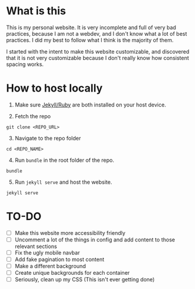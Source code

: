 # What is this
This is my personal website. It is very incomplete and full of very bad practices, because I am not a webdev, and I don't know what a lot of best practices. I did my best to follow what I think is the majority of them.

I started with the intent to make this website customizable, and discovered that it is not very customizable because I don't really know how consistent spacing works. 

# How to host locally
1. Make sure [Jekyll/Ruby](https://jekyllrb.com/docs/installation/windows/) are both installed on your host device.

2. Fetch the repo
```
git clone <REPO_URL>
```

3. Navigate to the repo folder 
```
cd <REPO_NAME>
```

4. Run `bundle` in the root folder of the repo.
```
bundle
```

5. Run `jekyll serve` and host the website.
```
jekyll serve
```

# TO-DO
- [ ] Make this website more accessibility friendly
- [ ] Uncomment a lot of the things in config and add content to those relevant sections
- [ ] Fix the ugly mobile navbar
- [ ] Add fake pagination to most content
- [ ] Make a different background
- [ ] Create unique backgrounds for each container
- [ ] Seriously, clean up my CSS (This isn't ever getting done)